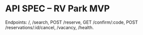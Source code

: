 # API SPEC – RV Park MVP
Endpoints: /, /search, POST /reserve, GET /confirm/:code, POST /reservations/:id/cancel, /vacancy, /health.
